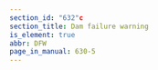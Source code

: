 ```yaml
---
section_id: "632"c
section_title: Dam failure warning
is_element: true
abbr: DFW
page_in_manual: 630-5
---
```

